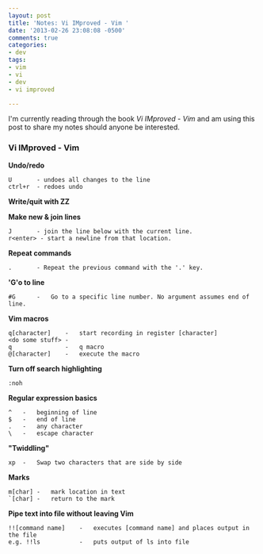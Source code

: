 ```yaml
---
layout: post
title: 'Notes: Vi IMproved - Vim '
date: '2013-02-26 23:08:08 -0500'
comments: true
categories:
- dev 
tags:
- vim
- vi
- dev
- vi improved

---
```

I'm currently reading through the book *Vi IMproved - Vim* and am using this post to share my notes should anyone be interested.

<!--more-->

### Vi IMproved - Vim 


**Undo/redo**
    
    U       - undoes all changes to the line
    ctrl+r  - redoes undo

**Write/quit with ZZ**

**Make new & join lines**

    J       - join the line below with the current line. 
    r<enter> - start a newline from that location.

**Repeat commands**

    .       - Repeat the previous command with the '.' key.

**'G'o to line**
    
    #G      -   Go to a specific line number. No argument assumes end of line.

**Vim macros**
    
    q[character]    -   start recording in register [character]
    <do some stuff> -   
    q               -   q macro
    @[character]    -   execute the macro

**Turn off search highlighting**

    :noh

**Regular expression basics**

    ^   -   beginning of line
    $   -   end of line
    .   -   any character
    \   -   escape character

**"Twiddling"**

    xp  -   Swap two characters that are side by side

**Marks**

    m[char] -   mark location in text
    `[char] -   return to the mark

**Pipe text into file without leaving Vim**

    !![command name]    -   executes [command name] and places output in the file
    e.g. !!ls           -   puts output of ls into file

<!--
status: publish
published: true
author:
  display_name: Greg Loesch
  login: greg
  email: loesch.greg@gmail.com
  url: http://gregloesch.com
author_login: greg
author_email: loesch.greg@gmail.com
author_url: http://gregloesch.com
wordpress_id: 925
wordpress_url: http://gregloesch.com/?p=925
date_gmt: '2013-02-27 04:08:08 -0500'
comments: []
-->
